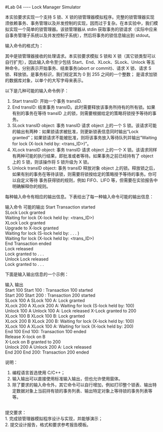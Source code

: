 #Lab 04 ---- Lock Manager Simulator 
 
本实验要求实现一个支持 S 锁、X 锁的锁管理器模拟程序。完整的锁管理器实现须依赖事务、事务管理以及并发控制的实现，因而过于复杂。在本实验中，我们模拟实现一个简单的锁管理器。该锁管理器从 stdin 获取事务的锁请求（实际中应来自事务管理子系统以及并发控制子系统），然后将事务的锁信息输出到 stdout。 
 
输入命令的格式为：<request type> <transaction ID> <object> 
 
其中<request type>是锁管理器接收的处理请求。本实验要求模拟 S 锁和 X 锁（其它锁类型可以自行扩充），因此输入命令至少包括 Start、End、XLock、SLock、Unlock 等五种命令，分别表示开始事务、结束事务(abort or commit)、请求 X 锁、请求 S 锁、释放锁。<transaction ID>是事务标识，我们规定其为 0 到 255 之间的一个整数；<object> 是请求加锁的数据库对象，以单个的大写字母来表示。 
 
以下是几种可能的输入命令例子： <br>
1.	Start transID: 开始一个事务 transID. <br>
2.	End transID: 结束事务 transID。此时需要释放该事务所持有的所有锁。如果有别的事务在等待 transID 上的锁，则需要根据给定的策略将锁授予等待的事务。 
3.	SLock transID object: 事务 transID 请求 object 上的一个 S 锁。该请求可能的输出有两种：如果锁请求被批准，则更新锁表信息同时输出“Lock granted”；如果锁请求不能被批准，则将该事务放入等待队列并输出“Waiting for lock (X-lock held by: 
<trans_ID>)”。 <br>
4.	XLock transID object: 事务 transID 请求 object 上的一个 X 锁。该请求同样有两种可能的执行结果，即批准或者等待。如果事务之前已经持有了 object 上的 S 锁，则该操作将 S 锁升级为 X 锁。 <br>
5.	Unlock transID object: 事务 transID 释放对象 object 上的锁。释放锁之后，如果有别的事务在等待该锁，则需要将锁按给定的策略授予等待的事务。你可以自定义等待
事务获得锁的规则，例如 FIFO、LIFO 等，但需要在实验报告中明确解释你的规则。 <br>
 
每种输入命令有相应的输出信息。下表给出了每一种输入命令可能的输出信息： <br>
 
输入命令 	可能的输出 
Start 	Transaction started <br>
SLock 	Lock granted <br>
Waiting for lock (X-lock held by: <trans_ID>) <br>
XLock 	Lock granted <br>
Upgrade to X-lock granted <br>
Waiting for lock (S-lock held by: <transID> . . . <transID>)  <br>
Waiting for lock (X-lock held by: <trans_ID>) <br>
End 	Transaction ended <br>
Lock released <br>
Lock granted to <transID> . . . <transID> <br>
Unlock 	Lock released <br>
Lock granted to <transID> . . . <transID> <br>
 
下面是输入输出信息的一个示例： <br>
 
输入 	              输出 <br>
Start 100 	  Start 100 : Transaction 100 started <br>
Start 200 	  Start 200 : Transaction 200 started <br>
SLock 100 A 	SLock 100 A: Lock granted <br>
XLock 200 A 	XLock 200 A: Waiting for lock (S-lock held by: 100) <br>
Unlock 100 A 	Unlock 100 A: Lock released X-Lock granted to 200 <br>
XLock 100 B 	XLock 100 B: Lock granted <br>
XLock 200 B 	XLock 200 B: Waiting for lock (X-lock held by: 100) <br>
XLock 100 A 	XLock 100 A: Waiting for lock (X-lock held by: 200) <br>
End 100 	    End 100: Transaction 100 ended <br>
              Release X-lock on B <br>
              X-Lock on B granted to 200 <br>
Unlock 200 A 	Unlock 200 A: Lock released <br>
End 200 	    End 200: Transaction 200 ended <br>
 
说明： 
 1.	编程语言首选使用 C/C++； <br>
 2.	输入输出可以直接使用标准输入输出，但也允许使用窗体。 <br>
 3.	除了要求的输入命令外，其它命令可以自行增加，例如打印整个锁表、输出特定数据对象上当前持有锁的事务列表、输出特定对象上等待锁的事务列表等等。 
 <br>
提交要求： <br>
1.	完成锁管理器模拟程序设计与实现，并能够演示； <br>
2.	提交设计报告，格式和要求参考报告模板。 <br>
